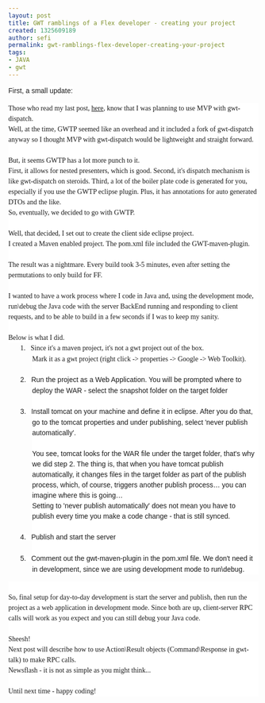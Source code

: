 ```yaml
---
layout: post
title: GWT ramblings of a Flex developer - creating your project
created: 1325609189
author: sefi
permalink: gwt-ramblings-flex-developer-creating-your-project
tags:
- JAVA
- gwt
---
```

<p><span style="background-color: white; font-family: Tahoma, sans-serif; font-size: 10.5pt; line-height: 15.75pt; ">First, a small update:</span></p>
<p dir="LTR" style="margin:0cm;margin-bottom:.0001pt;line-height:15.75pt;
background:white;background-image:initial;background-attachment:initial;
background-origin: initial;background-clip: initial;background-position:initial initial;
background-repeat:initial initial"><span style="font-size:10.5pt;font-family:
&quot;Tahoma&quot;,&quot;sans-serif&quot;">Those who read my last post,<span class="apple-converted-space">&nbsp;</span><a href="http://www.tikalk.com/java/gwt-ramblings-flex-developer-first-impressions"><span style="text-decoration: none; ">here</span></a>, know that I was planning to use MVP with gwt-dispatch.<u1:p></u1:p><o:p></o:p></span></p>
<p dir="LTR" style="margin:0cm;margin-bottom:.0001pt;line-height:15.75pt;
background:white;background-image:initial;background-attachment:initial;
background-origin: initial;background-clip: initial;background-position:initial initial;
background-repeat:initial initial"><span style="font-size:10.5pt;font-family:
&quot;Tahoma&quot;,&quot;sans-serif&quot;">Well, at the time, GWTP seemed like an overhead and it included a fork of gwt-dispatch anyway so I thought MVP with gwt-dispatch would be lightweight and straight forward.<u1:p></u1:p><o:p></o:p></span></p>
<p dir="LTR" style="margin:0cm;margin-bottom:.0001pt;line-height:15.75pt;
background:white;background-image:initial;background-attachment:initial;
background-origin: initial;background-clip: initial;background-position:initial initial;
background-repeat:initial initial"><span style="font-size:10.5pt;font-family:
&quot;Tahoma&quot;,&quot;sans-serif&quot;"><u1:p>&nbsp;</u1:p></span></p>
<!--break-->
<p dir="LTR" style="margin:0cm;margin-bottom:.0001pt;line-height:15.75pt;
background:white;background-image:initial;background-attachment:initial;
background-origin: initial;background-clip: initial;background-position:initial initial;
background-repeat:initial initial"><span style="font-size:10.5pt;font-family:
&quot;Tahoma&quot;,&quot;sans-serif&quot;">But, it seems GWTP has a lot more punch to it.<u1:p></u1:p><o:p></o:p></span></p>
<p dir="LTR" style="margin:0cm;margin-bottom:.0001pt;line-height:15.75pt;
background:white;background-image:initial;background-attachment:initial;
background-origin: initial;background-clip: initial;background-position:initial initial;
background-repeat:initial initial"><span style="font-size:10.5pt;font-family:
&quot;Tahoma&quot;,&quot;sans-serif&quot;">First, it allows for nested presenters, which is good. Second, it's dispatch mechanism is like gwt-dispatch on steroids. Third, a lot of the boiler plate code is generated for you, especially if you use the GWTP eclipse plugin. Plus, it has annotations for auto generated DTOs and the like.<u1:p></u1:p><o:p></o:p></span></p>
<p dir="LTR" style="margin:0cm;margin-bottom:.0001pt;line-height:15.75pt;
background:white;background-image:initial;background-attachment:initial;
background-origin: initial;background-clip: initial;background-position:initial initial;
background-repeat:initial initial"><span style="font-size:10.5pt;font-family:
&quot;Tahoma&quot;,&quot;sans-serif&quot;">So, eventually, we decided to go with GWTP.<u1:p></u1:p><o:p></o:p></span></p>
<p dir="LTR" style="margin:0cm;margin-bottom:.0001pt;line-height:15.75pt;
background:white;background-image:initial;background-attachment:initial;
background-origin: initial;background-clip: initial;background-position:initial initial;
background-repeat:initial initial"><span style="font-size:10.5pt;font-family:
&quot;Tahoma&quot;,&quot;sans-serif&quot;"><u1:p>&nbsp;</u1:p><o:p></o:p></span></p>
<p dir="LTR" style="margin:0cm;margin-bottom:.0001pt;line-height:15.75pt;
background:white;background-image:initial;background-attachment:initial;
background-origin: initial;background-clip: initial;background-position:initial initial;
background-repeat:initial initial"><span style="font-size:10.5pt;font-family:
&quot;Tahoma&quot;,&quot;sans-serif&quot;">Well, that decided, I set out to create the client side eclipse project.<u1:p></u1:p><o:p></o:p></span></p>
<p dir="LTR" style="margin:0cm;margin-bottom:.0001pt;line-height:15.75pt;
background:white;background-image:initial;background-attachment:initial;
background-origin: initial;background-clip: initial;background-position:initial initial;
background-repeat:initial initial"><span style="font-size:10.5pt;font-family:
&quot;Tahoma&quot;,&quot;sans-serif&quot;">I created a Maven enabled project. The pom.xml file included the&nbsp;GWT-maven-plugin.<u1:p></u1:p><o:p></o:p></span></p>
<p dir="LTR" style="margin:0cm;margin-bottom:.0001pt;line-height:15.75pt;
background:white;background-image:initial;background-attachment:initial;
background-origin: initial;background-clip: initial;background-position:initial initial;
background-repeat:initial initial"><span style="font-size:10.5pt;font-family:
&quot;Tahoma&quot;,&quot;sans-serif&quot;"><u1:p>&nbsp;</u1:p><o:p></o:p></span></p>
<p dir="LTR" style="margin:0cm;margin-bottom:.0001pt;line-height:15.75pt;
background:white;background-image:initial;background-attachment:initial;
background-origin: initial;background-clip: initial;background-position:initial initial;
background-repeat:initial initial"><span style="font-size:10.5pt;font-family:
&quot;Tahoma&quot;,&quot;sans-serif&quot;">The result was a nightmare. Every build took 3-5 minutes, even after setting the permutations to only build for FF.<u1:p></u1:p><o:p></o:p></span></p>
<p dir="LTR" style="margin:0cm;margin-bottom:.0001pt;line-height:15.75pt;
background:white;background-image:initial;background-attachment:initial;
background-origin: initial;background-clip: initial;background-position:initial initial;
background-repeat:initial initial"><span style="font-size:10.5pt;font-family:
&quot;Tahoma&quot;,&quot;sans-serif&quot;"><u1:p>&nbsp;</u1:p><o:p></o:p></span></p>
<p dir="LTR" style="margin:0cm;margin-bottom:.0001pt;line-height:15.75pt;
background:white;background-image:initial;background-attachment:initial;
background-origin: initial;background-clip: initial;background-position:initial initial;
background-repeat:initial initial"><span style="font-size:10.5pt;font-family:
&quot;Tahoma&quot;,&quot;sans-serif&quot;">I wanted to have a work process where I code in Java and, using the development mode, run\debug the Java code with the server BackEnd running and responding to client requests, and to be able to build in a few seconds if I was to keep my sanity.<u1:p></u1:p><o:p></o:p></span></p>
<p dir="LTR" style="margin:0cm;margin-bottom:.0001pt;line-height:15.75pt;
background:white;background-image:initial;background-attachment:initial;
background-origin: initial;background-clip: initial;background-position:initial initial;
background-repeat:initial initial"><span style="font-size:10.5pt;font-family:
&quot;Tahoma&quot;,&quot;sans-serif&quot;"><u1:p>&nbsp;</u1:p><o:p></o:p></span></p>
<p dir="LTR" style="margin:0cm;margin-bottom:.0001pt;line-height:15.75pt;
background:white;background-image:initial;background-attachment:initial;
background-origin: initial;background-clip: initial;background-position:initial initial;
background-repeat:initial initial"><span style="font-size:10.5pt;font-family:
&quot;Tahoma&quot;,&quot;sans-serif&quot;">Below is what I did.<u1:p></u1:p><o:p></o:p></span></p>
<p dir="LTR" style="margin-top:0cm;margin-right:0cm;margin-bottom:0cm;margin-left:
36.0pt;margin-bottom:.0001pt;text-indent:-18.0pt;line-height:15.75pt;
background:white;background-image:initial;background-attachment:initial;
background-origin: initial;background-clip: initial;background-position:initial initial;
background-repeat:initial initial"><span style="font-size:10.5pt;font-family:
&quot;Tahoma&quot;,&quot;sans-serif&quot;">1.</span><span style="font-size:7.0pt">&nbsp;&nbsp;&nbsp;<span class="apple-converted-space">&nbsp;</span></span><span style="font-size:10.5pt;
font-family:&quot;Tahoma&quot;,&quot;sans-serif&quot;">Since it's a maven project, it's not a gwt project out of the box.<br />
Mark it as a gwt project (right click -&gt; properties -&gt; Google -&gt; Web Toolkit).</span></p>
<p dir="LTR" style="margin-top:0cm;margin-right:0cm;margin-bottom:0cm;margin-left:
36.0pt;margin-bottom:.0001pt;text-indent:-18.0pt;line-height:15.75pt;
background:white;background-image:initial;background-attachment:initial;
background-origin: initial;background-clip: initial;background-position:initial initial;
background-repeat:initial initial">&nbsp;</p>
<p dir="LTR" style="margin-top:0cm;margin-right:0cm;margin-bottom:0cm;margin-left:
36.0pt;margin-bottom:.0001pt;text-indent:-18.0pt;line-height:15.75pt;
background:white;background-image:initial;background-attachment:initial;
background-origin: initial;background-clip: initial;background-position:initial initial;
background-repeat:initial initial"><span style="background-color: white; line-height: 15.75pt; text-indent: -18pt; font-size: 10.5pt; font-family: Tahoma, sans-serif; ">2.</span><span style="background-color: white; line-height: 15.75pt; text-indent: -18pt; font-size: 7pt; ">&nbsp;&nbsp;&nbsp;<span class="apple-converted-space">&nbsp;</span></span><span style="background-color: white; line-height: 15.75pt; text-indent: -18pt; font-size: 10.5pt; font-family: Tahoma, sans-serif; ">Run the project as a Web Application. You will be prompted where to deploy the WAR - select the snapshot folder on the target folder</span></p>
<p dir="LTR" style="margin-top:0cm;margin-right:0cm;margin-bottom:0cm;margin-left:
36.0pt;margin-bottom:.0001pt;text-indent:-18.0pt;line-height:15.75pt;
background:white;background-image:initial;background-attachment:initial;
background-origin: initial;background-clip: initial;background-position:initial initial;
background-repeat:initial initial">&nbsp;</p>
<p dir="LTR" style="margin-top:0cm;margin-right:0cm;margin-bottom:0cm;margin-left:
36.0pt;margin-bottom:.0001pt;text-indent:-18.0pt;line-height:15.75pt;
background:white;background-image:initial;background-attachment:initial;
background-origin: initial;background-clip: initial;background-position:initial initial;
background-repeat:initial initial"><span style="background-color: white; line-height: 15.75pt; text-indent: -18pt; font-size: 10.5pt; font-family: Tahoma, sans-serif; ">3.</span><span style="background-color: white; line-height: 15.75pt; text-indent: -18pt; font-size: 7pt; ">&nbsp;&nbsp;&nbsp;<span class="apple-converted-space">&nbsp;</span></span><span style="background-color: white; line-height: 15.75pt; text-indent: -18pt; font-size: 10.5pt; font-family: Tahoma, sans-serif; ">Install tomcat on your machine and define it in eclipse.&nbsp;</span><span style="font-size: 10.5pt; "><font face="Tahoma, sans-serif">After you do that, go to the tomcat properties and under publishing, select 'never publish automatically'.<br />
</font></span><span style="font-size: 10.5pt; "><font face="Tahoma, sans-serif"><br />
You see, tomcat looks for the WAR file under the target folder, that's why we did step 2. The thing is, that when you have tomcat publish automatically, it changes files in the target folder as part of the publish process, which, of course, triggers another publish process&hellip; you can imagine where this is going&hellip;</font><br />
<font face="Tahoma, sans-serif"> Setting to 'never publish automatically' does not mean you have to publish every time you make a code change - that is still synced.</font><span class="apple-converted-space" style="font-family: Tahoma, sans-serif; ">&nbsp;</span></span></p>
<p dir="LTR" style="margin-top:0cm;margin-right:0cm;margin-bottom:0cm;margin-left:
36.0pt;margin-bottom:.0001pt;text-indent:-18.0pt;line-height:15.75pt;
background:white;background-image:initial;background-attachment:initial;
background-origin: initial;background-clip: initial;background-position:initial initial;
background-repeat:initial initial">&nbsp;</p>
<p dir="LTR" style="margin-top:0cm;margin-right:0cm;margin-bottom:0cm;margin-left:
36.0pt;margin-bottom:.0001pt;text-indent:-18.0pt;line-height:15.75pt;
background:white;background-image:initial;background-attachment:initial;
background-origin: initial;background-clip: initial;background-position:initial initial;
background-repeat:initial initial"><span style="background-color: white; line-height: 15.75pt; text-indent: -18pt; font-size: 10.5pt; font-family: Tahoma, sans-serif; ">4.</span><span style="background-color: white; line-height: 15.75pt; text-indent: -18pt; font-size: 7pt; ">&nbsp;&nbsp;&nbsp;<span class="apple-converted-space">&nbsp;</span></span><span style="background-color: white; line-height: 15.75pt; text-indent: -18pt; font-size: 10.5pt; font-family: Tahoma, sans-serif; ">Publish and start the server</span></p>
<p dir="LTR" style="margin-top:0cm;margin-right:0cm;margin-bottom:0cm;margin-left:
36.0pt;margin-bottom:.0001pt;text-indent:-18.0pt;line-height:15.75pt;
background:white;background-image:initial;background-attachment:initial;
background-origin: initial;background-clip: initial;background-position:initial initial;
background-repeat:initial initial">&nbsp;</p>
<p dir="LTR" style="margin-top:0cm;margin-right:0cm;margin-bottom:0cm;margin-left:
36.0pt;margin-bottom:.0001pt;text-indent:-18.0pt;line-height:15.75pt;
background:white;background-image:initial;background-attachment:initial;
background-origin: initial;background-clip: initial;background-position:initial initial;
background-repeat:initial initial"><span style="background-color: white; line-height: 15.75pt; text-indent: -18pt; font-size: 10.5pt; font-family: Tahoma, sans-serif; ">5.</span><span style="background-color: white; line-height: 15.75pt; text-indent: -18pt; font-size: 7pt; ">&nbsp;&nbsp;&nbsp;<span class="apple-converted-space">&nbsp;</span></span><span style="background-color: white; line-height: 15.75pt; text-indent: -18pt; font-size: 10.5pt; font-family: Tahoma, sans-serif; ">Comment out the gwt-maven-plugin in the pom.xml file.&nbsp;</span><span style="font-size: 10.5pt; "><font face="Tahoma, sans-serif">We don't need it in development, since we are using development mode to run\debug.</font><br />
<!--[endif]--><font face="Tahoma, sans-serif"><o:p></o:p></font></span></p>
<p><u1:p></u1:p></p>
<p dir="LTR" style="margin:0cm;margin-bottom:.0001pt;line-height:15.75pt;
background:white">&nbsp;</p>
<p dir="LTR" style="margin:0cm;margin-bottom:.0001pt;line-height:15.75pt;
background:white"><span style="font-size:10.5pt;font-family:&quot;Tahoma&quot;,&quot;sans-serif&quot;;
background:white">So, final setup for day-to-day development is start the server and publish, then run the project as a web application in development mode. Since both are up, client-server RPC calls will work as you expect and you can still debug your Java code.</span><span style="font-size:10.5pt;
font-family:&quot;Tahoma&quot;,&quot;sans-serif&quot;"><o:p></o:p></span></p>
<p dir="LTR" style="margin:0cm;margin-bottom:.0001pt;line-height:15.75pt;
background:white"><span style="font-size:10.5pt;font-family:&quot;Tahoma&quot;,&quot;sans-serif&quot;"><o:p>&nbsp;</o:p></span></p>
<p dir="LTR" style="margin:0cm;margin-bottom:.0001pt;line-height:15.75pt;
background:white"><span style="font-size:10.5pt;font-family:&quot;Tahoma&quot;,&quot;sans-serif&quot;">Sheesh!<br />
Next post will describe how to use Action\Result objects (Command\Response in gwt-talk) to make RPC calls.&nbsp;<o:p></o:p></span></p>
<p dir="LTR" style="margin:0cm;margin-bottom:.0001pt;line-height:15.75pt;
background:white"><span style="font-size:10.5pt;font-family:&quot;Tahoma&quot;,&quot;sans-serif&quot;">Newsflash - it is not as simple as you might think...<o:p></o:p></span></p>
<p dir="LTR" style="margin:0cm;margin-bottom:.0001pt;line-height:15.75pt;
background:white"><span style="font-size:10.5pt;font-family:&quot;Tahoma&quot;,&quot;sans-serif&quot;"><o:p>&nbsp;</o:p></span></p>
<p dir="LTR" style="margin:0cm;margin-bottom:.0001pt;line-height:15.75pt;
background:white"><span style="font-size:10.5pt;font-family:&quot;Tahoma&quot;,&quot;sans-serif&quot;">Until next time - happy coding!<o:p></o:p></span></p>
<p>&nbsp;</p>
